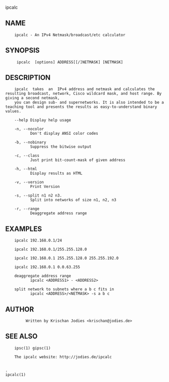   ipcalc
 
## NAME
        ipcalc - An IPv4 Netmask/broadcast/etc calculator
 
## SYNOPSIS
         ipcalc  [options] ADDRESS[[/]NETMASK] [NETMASK]
 
## DESCRIPTION
        ipcalc  takes  an  IPv4 address and netmask and calculates the resulting broadcast, network, Cisco wildcard mask, and host range. By giving a second netmask,
        you can design sub- and supernetworks. It is also intended to be a teaching tool and presents the results as easy-to-understand binary values.
 
        --help Display help usage
 
        -n, --nocolor
               Don't display ANSI color codes
 
        -b, --nobinary
               Suppress the bitwise output
 
        -c, --class
               Just print bit-count-mask of given address
 
        -h, --html
               Display results as HTML
 
        -v, --version
               Print Version
 
        -s, --split n1 n2 n3.
               Split into networks of size n1, n2, n3
 
        -r, --range
               Deaggregate address range
 
## EXAMPLES
        ipcalc 192.168.0.1/24
 
        ipcalc 192.168.0.1/255.255.128.0
 
        ipcalc 192.168.0.1 255.255.128.0 255.255.192.0
 
        ipcalc 192.168.0.1 0.0.63.255
 
        deaggregate address range
               ipcalc <ADDRESS1> - <ADDRESS2>
 
        split network to subnets where a b c fits in
               ipcalc <ADDRESS>/<NETMASK> -s a b c
 
## AUTHOR
             Written by Krischan Jodies <krischan@jodies.de>
 
## SEE ALSO
        ipsc(1) gipsc(1)
 
        The ipcalc website: http://jodies.de/ipcalc
 
                                                                                   .                                                                        ipcalc(1)
